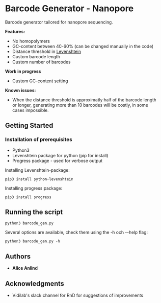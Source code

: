 # Barcode Generator - Nanopore
Barcode generator tailored for nanopore sequencing.

**Features:**
- No homopolymers
- GC-content between 40-60% (can be changed manually in the code)
- Distance threshold in [Levenshtein](https://en.wikipedia.org/wiki/Levenshtein_distance)
- Custom barcode length
- Custom number of barcodes

**Work in progress**
- Custom GC-content setting

**Known issues:**
- When the distance threshold is approximatly half of the barcode length or longer, generating more than 10 barcodes will be costly, in some cases impossible.

## Getting Started
### Installation of prerequisites

- Python3
- Levenshtein package for python (pip for install)
- Progress package - used for verbose output 

Installing Levenshtein-package:
```
pip3 install python-levenshtein
```

Installing progress package:
```
pip3 install progress
```

## Running the script

```
python3 barcode_gen.py
```

Several options are available, check them using the -h och --help flag:
```
python3 barcode_gen.py -h
```

## Authors
- **Alice Anlind** 

## Acknowledgments
- Vidilab's slack channel for RnD for suggestions of improvements 
